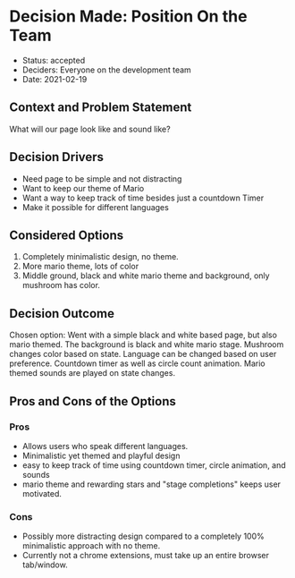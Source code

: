 # Decision Made: Position On the Team

* Status: accepted
* Deciders: Everyone on the development team
* Date: 2021-02-19

## Context and Problem Statement

What will our page look like and sound like? 

## Decision Drivers 

* Need page to be simple and not distracting
* Want to keep our theme of Mario 
* Want a way to keep track of time besides just a countdown Timer
* Make it possible for different languages

## Considered Options

1. Completely minimalistic design, no theme. 
2. More mario theme, lots of color
3. Middle ground, black and white mario theme and background, only mushroom has color. 

## Decision Outcome

Chosen option: Went with a simple black and white based page, but also mario themed. The background is black and white mario stage. Mushroom changes color based on state.
Language can be changed based on user preference. Countdown timer as well as circle count animation. Mario themed sounds are played on state changes.

## Pros and Cons of the Options 

### Pros

* Allows users who speak different languages. 
* Minimalistic yet themed and playful design 
* easy to keep track of time using countdown timer, circle animation, and sounds
* mario theme and rewarding stars and "stage completions" keeps user motivated.

### Cons
* Possibly more distracting design compared to a completely 100% minimalistic approach with no theme. 
* Currently not a chrome extensions, must take up an entire browser tab/window. 

